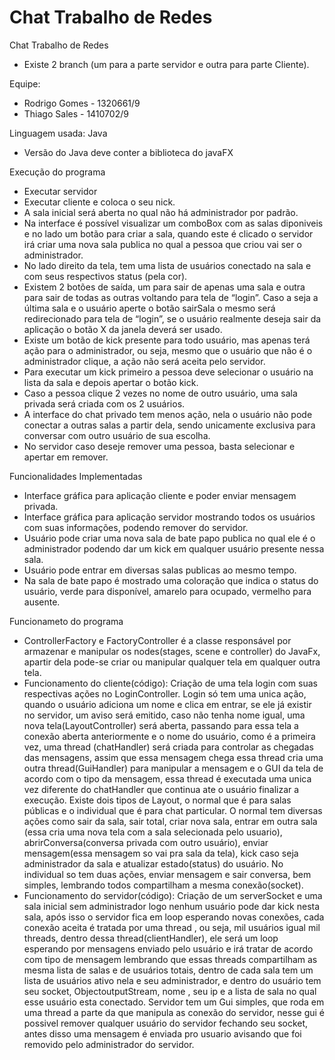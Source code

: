 # Chat Trabalho de Redes
Chat Trabalho de Redes
- Existe 2 branch (um para a parte servidor e outra para parte Cliente).

Equipe:
- Rodrigo Gomes - 1320661/9
- Thiago Sales  - 1410702/9

Linguagem usada: Java
- Versão do Java deve conter a biblioteca do javaFX

Execução do programa
- Executar servidor
- Executar cliente e coloca o seu nick.
- A sala inicial será aberta no qual não há administrador por padrão.
- Na interface é possível visualizar um comboBox com as salas diponiveis e no lado um botão para criar a sala, quando este é clicado o servidor irá criar uma nova sala publica no qual a pessoa que criou vai ser o administrador.
- No lado direito da tela, tem uma lista de usuários conectado na sala e com seus respectivos status (pela cor).
- Existem 2 botões de saída, um para sair de apenas uma sala e outra para sair de todas as outras voltando para tela de “login”. Caso a seja a última sala e o usuário aperte o botão sairSala o mesmo será redirecionado para tela de “login”, se o usuário realmente deseja sair da aplicação o botão X da janela deverá ser usado.
- Existe um botão de kick presente para todo usuário, mas apenas terá ação para o administrador, ou seja, mesmo que o usuário que não é o administrador clique, a ação não será aceita pelo servidor.
- Para executar um kick primeiro a pessoa deve selecionar o usuário na lista da sala e depois apertar o botão kick.
- Caso a pessoa clique 2 vezes no nome de outro usuário, uma sala privada será criada com os 2 usuários.
- A interface do chat privado tem menos ação, nela o usuário não pode conectar a outras salas a partir dela, sendo unicamente exclusiva para conversar com outro usuário de sua escolha.
- No servidor caso deseje remover uma pessoa, basta selecionar e apertar em remover.

Funcionalidades Implementadas
- Interface gráfica para aplicação cliente e poder enviar mensagem privada.
- Interface gráfica para aplicação servidor mostrando todos os usuários com suas informações, podendo remover do servidor.
- Usuário pode criar uma nova sala de bate papo publica no qual ele é o administrador podendo dar um kick em qualquer usuário presente nessa sala.
- Usuário pode entrar em diversas salas publicas ao mesmo tempo.
- Na sala de bate papo é mostrado uma coloração que indica o status do usuário, verde para disponível, amarelo para ocupado, vermelho para ausente.

Funcionameto do programa
- ControllerFactory e FactoryController é a classe responsável por armazenar e manipular os nodes(stages, scene e controller) do JavaFx, apartir dela pode-se criar ou manipular qualquer tela em qualquer outra tela.
- Funcionamento do cliente(código):
Criação de uma tela login com suas respectivas ações no LoginController.
Login só tem uma unica ação, quando o usuário adiciona um nome e clica em entrar, se ele já existir no servidor, um aviso será emitido, caso não tenha nome igual, uma nova tela(LayoutController) será aberta, passando para essa tela a conexão aberta anteriormente e o nome do usuário, como é a primeira vez, uma thread (chatHandler) será criada  para controlar as chegadas das mensagens, assim que essa mensagem chega essa thread cria uma outra thread(GuiHandler) para manipular a mensagem e o GUI da tela de acordo com o tipo da mensagem, essa thread é executada uma unica vez diferente do chatHandler que continua ate o usuário finalizar a execução.
Existe dois tipos de Layout, o normal que é para salas públicas e o individual que é para chat particular. O normal tem diversas ações como sair da sala, sair total, criar nova sala, entrar em outra sala (essa cria uma nova tela com a sala selecionada pelo usuario), abrirConversa(conversa privada com outro usuário), enviar mensagem(essa mensagem so vai pra sala da tela), kick caso seja administrador da sala e atualizar estado(status) do usuário. No individual so tem duas ações, enviar mensagem e sair conversa, bem simples, lembrando todos compartilham a mesma conexão(socket).
- Funcionamento do servidor(código):
Criação de um serverSocket e uma sala inicial sem administrador logo nenhum usuário pode dar kick nesta sala, após isso o servidor fica em loop esperando novas conexões, cada conexão aceita é tratada por uma thread , ou seja, mil usuários igual mil threads, dentro dessa thread(clientHandler), ele será um loop esperando por mensagens enviado pelo usuário e irá tratar de acordo com tipo de mensagem lembrando que essas threads compartilham as mesma lista de salas e de usuários totais, dentro de cada sala tem um lista de usuários ativo nela e seu administrador, e dentro do usuário tem seu socket, ObjectoutputStream, nome , seu ip e a lista de sala no qual esse usuário esta conectado.
Servidor tem um Gui simples, que roda em uma thread a parte da que manipula as conexão do servidor, nesse gui é possivel remover qualquer usuário do servidor fechando seu socket, antes disso uma mensagem é enviada pro usuario avisando que foi removido pelo administrador do servidor.

